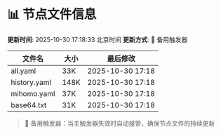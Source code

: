 # 📊 节点文件信息

**更新时间**: 2025-10-30 17:18:33 北京时间
**更新方式**: 🔄 备用触发器

| 文件名 | 大小 | 最后修改 |
|--------|------|----------|
| all.yaml | 33K | 2025-10-30 17:18 |
| history.yaml | 148K | 2025-10-30 17:18 |
| mihomo.yaml | 37K | 2025-10-30 17:18 |
| base64.txt | 31K | 2025-10-30 17:18 |

> 🔄 备用触发器：当主触发器失效时自动接管，确保节点文件的持续更新
